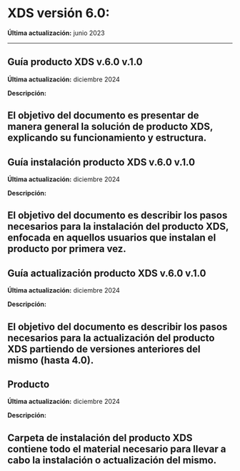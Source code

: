 # XDS versión 6.0:
**Última actualización:** junio 2023  

---
## Guía producto XDS v.6.0 v.1.0

**Última actualización:** diciembre 2024

**Descripción:** 
 
El objetivo del documento es presentar de manera general la solución de producto XDS, explicando su funcionamiento y estructura.
---

## Guía instalación producto XDS v.6.0 v.1.0

**Última actualización:** diciembre 2024

**Descripción:**  

El objetivo del documento es describir los pasos necesarios para la instalación del producto XDS, enfocada en aquellos usuarios que instalan el producto por primera vez.
---

## Guía actualización producto XDS v.6.0 v.1.0

**Última actualización:** diciembre 2024

**Descripción:**  

El objetivo del documento es describir los pasos necesarios para la actualización del producto XDS partiendo de versiones anteriores del mismo (hasta 4.0).
---

## Producto

**Última actualización:** diciembre 2024

**Descripción:**  

Carpeta de instalación del producto XDS contiene todo el material necesario para llevar a cabo la instalación o actualización del mismo.
---